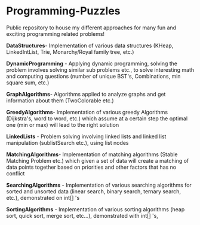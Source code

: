 # Programming-Puzzles
Public repository to house my different approaches for many fun and exciting programming related problems!

**DataStructures**- Implementation of various data structures (KHeap, LinkedIntList, Trie, Monarchy/Royal family tree, etc.)

**DynamicProgramming** - Applying dynamic programming, solving the problem involves solving similar sub problems etc., to solve interesting math and computing questions (number of unique BST's, Combinations, min square sum, etc.)

**GraphAlgorithms**- Algorithms applied to analyze graphs and get information about them (TwoColorable etc.)

**GreedyAlgorithms**- Implementation of various greedy Algorithms (Dijkstra's, word to word, etc.) which assume at a certain step the optimal one (min or max) will lead to the right solution

**LinkedLists** - Problem solving involving linked lists and linked list manipulation (sublistSearch etc.), using list nodes

**MatchingAlgorithms**- Implementation of matching algorithms (Stable Matching Problem etc.) which given a set of data will create a matching of data points together based on priorities and other factors that has no conflict

**SearchingAlgorithms** - Implementation of various searching algorithms for sorted and unsorted data (linear search, binary search, ternary search, etc.), demonstrated on int[] 's

**SortingAlgorithms** - Implementation of various sorting algorithms (heap sort, quick sort, merge sort, etc...), demonstrated with int[] 's,
